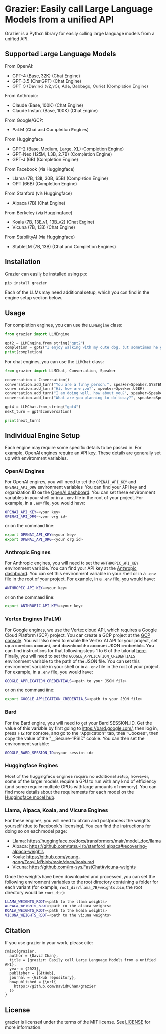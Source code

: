 # Grazier: Easily call Large Language Models from a unified API

Grazier is a Python library for easily calling large language models from a unified API.

## Supported Large Language Models

From OpenAI:
- GPT-4 (Base, 32K) (Chat Engine)
- GPT-3.5 (ChatGPT) (Chat Engine)
- GPT-3 (Davinci (v2,v3), Ada, Babbage, Curie) (Completion Engine)

From Anthropic:
- Claude (Base, 100K) (Chat Engine)
- Claude Instant (Base, 100K) (Chat Engine)

From Google/GCP:
- PaLM (Chat and Completion Engines)

From Huggingface
- GPT-2 (Base, Medium, Large, XL) (Completion Engine)
- GPT-Neo (125M, 1.3B, 2.7B) (Completion Engine)
- GPT-J (6B) (Completion Engine)

From Facebook (via Huggingface)
- Llama (7B, 13B, 30B, 65B) (Completion Engine)
- OPT (66B) (Completion Engine)

From Stanford (via Huggingface)
- Alpaca (7B) (Chat Engine)

From Berkeley (via Huggingface)
- Koala (7B, 13B_v1, 13B_v2) (Chat Engine)
- Vicuna (7B, 13B) (Chat Engine)

From StabilityAI (via Huggingface)
- StableLM (7B, 13B) (Chat and Completion Engines)


## Installation

Grazier can easily be installed using pip:
```bash
pip install grazier
```

Each of the LLMs may need additional setup, which you can find in the engine setup section below.



## Usage

For completion engines, you can use the `LLMEngine` class:
```python
from grazier import LLMEngine

gpt2 = LLMEngine.from_string("gpt2")
completion = gpt2("I enjoy walking with my cute dog, but sometimes he gets scared and")
print(completion)
```

For chat engines, you can use the `LLMChat` class:
```python
from grazier import LLMChat, Conversation, Speaker

conversation = Conversation()
conversation.add_turn("You are a funny person.", speaker=Speaker.SYSTEM)
conversation.add_turn("Hi, how are you?", speaker=Speaker.USER)
conversation.add_turn("I am doing well, how about you?", speaker=Speaker.AI)
conversation.add_turn("What are you planning to do today?", speaker=Speaker.USER)

gpt4 = LLMChat.from_string("gpt4")
next_turn = gpt4(conversation)

print(next_turn)
```


## Individual Engine Setup

Each engine may require some specific details to be passed in. For example, OpenAI engines require an API key. These
details are generally set up with environment variables.

### OpenAI Engines

For OpenAI engines, you will need to set the `OPENAI_API_KEY` and `OPENAI_API_ORG` environment variables. You can find
your API key and organization ID on the [OpenAI dashboard](https://platform.openai.com/). You can set these environment
variables in your shell or in a `.env` file in the root of your project. For example, in a `.env` file, you would have:
```bash
OPENAI_API_KEY=<your key>
OPENAI_API_ORG=<your org id>
```
or on the command line:
```bash
export OPENAI_API_KEY=<your key>
export OPENAI_API_ORG=<your org id>
```

### Anthropic Engines
For Anthropic engines, you will need to set the `ANTHROPIC_API_KEY` environment variable. You can find your API key at
the [Anthropic dashboard](https://console.anthropic.com/account/keys). You can set this environment variable in
your shell or in a `.env` file in the root of your project. For example, in a `.env` file, you would have:
```bash
ANTHROPIC_API_KEY=<your key>
```
or on the command line:
```bash
export ANTHROPIC_API_KEY=<your key>
```

### Vertex Engines (PaLM)
For Google engines, we use the Vertex cloud API, which requires a Google Cloud Platform (GCP) project. You can create a
GCP project at the [GCP console](https://console.cloud.google.com/). You will also need to enable the Vertex AI API for
your project, set up a services account, and download the account JSON credentials. You can find instructions for that
following steps 1 to 6 of the tutorial  [here](https://cloud.google.com/vertex-ai/docs/tutorials/image-recognition-automl).
Finally, you will need to set the `GOOGLE_APPLICATION_CREDENTIALS` environment variable to the path of the JSON file.
You can set this environment variable in your shell or in a `.env` file in the root of your project. For example, in a
`.env` file, you would have:
```bash
GOOGLE_APPLICATION_CREDENTIALS=<path to your JSON file>
```
or on the command line:
```bash
export GOOGLE_APPLICATION_CREDENTIALS=<path to your JSON file>
```

### Bard
For the Bard engine, you will need to get your Bard SESSION_ID.  Get the value of this variable by first going to
https://bard.google.com/, then log in, press F12 for console, and go to the "Application" tab, then "Cookies",
then copy the value of the "__Secure-1PSID" cookie. You can then set the environment variable:
```bash
GOOGLE_BARD_SESSION_ID=<your session id>
```

### Huggingface Engines
Most of the huggingface engines require no additional setup, however, some of the larger models require a GPU to run
with any kind of efficiency (and some require multiple GPUs with large amounts of memory). You can find more details
about the requirements for each model on the [Huggingface model hub](https://huggingface.co/models).

### Llama, Alpaca, Koala, and Vicuna Engines
For these engines, you will need to obtain and postprocess the weights yourself (due to Facebook's licensing). You can
find the instructions for doing so on each model page:
- Llama: https://huggingface.co/docs/transformers/main/model_doc/llama
- Alpaca: https://github.com/tatsu-lab/stanford_alpaca#recovering-alpaca-weights
- Koala: https://github.com/young-geng/EasyLM/blob/main/docs/koala.md
- Vicuna: https://github.com/lm-sys/FastChat#vicuna-weights

Once the weights have been downloaded and processed, you can set the following environment variables to the root
directory containing a folder for each variant (for example, `root_dir/llama_7B/weights.bin`, the root directory would
be `root_dir`):
```bash
LLAMA_WEIGHTS_ROOT=<path to the llama weights>
ALPACA_WEIGHTS_ROOT=<path to the alpaca weights>
KOALA_WEIGHTS_ROOT=<path to the koala weights>
VICUNA_WEIGHTS_ROOT=<path to the vicuna weights>
```

## Citation

If you use grazier in your work, please cite:

```
@misc{grazier,
  author = {David Chan},
  title = {grazier: Easily call Large Language Models from a unified API},
  year = {2023},
  publisher = {GitHub},
  journal = {GitHub repository},
  howpublished = {\url{
    https://github.com/DavidMChan/grazier
  }}
}
```

## License

grazier is licensed under the terms of the MIT license. See [LICENSE](LICENSE) for more information.
